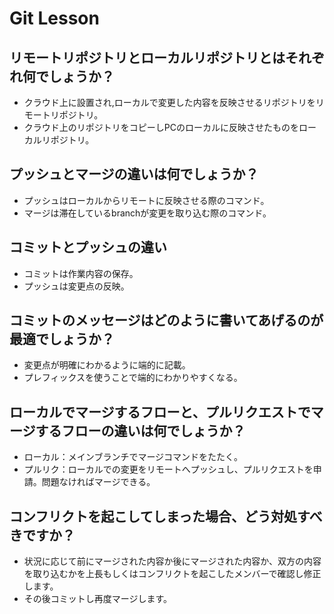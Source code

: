 # Git Lesson

## リモートリポジトリとローカルリポジトリとはそれぞれ何でしょうか？
 - クラウド上に設置され,ローカルで変更した内容を反映させるリポジトリをリモートリポジトリ。
 - クラウド上のリポジトリをコピーしPCのローカルに反映させたものをローカルリポジトリ。
## プッシュとマージの違いは何でしょうか？
 - プッシュはローカルからリモートに反映させる際のコマンド。
 - マージは滞在しているbranchが変更を取り込む際のコマンド。
## コミットとプッシュの違い
 - コミットは作業内容の保存。
 - プッシュは変更点の反映。
## コミットのメッセージはどのように書いてあげるのが最適でしょうか？
 - 変更点が明確にわかるように端的に記載。
 - プレフィックスを使うことで端的にわかりやすくなる。
## ローカルでマージするフローと、プルリクエストでマージするフローの違いは何でしょうか？
 - ローカル：メインブランチでマージコマンドをたたく。
 - プルリク：ローカルでの変更をリモートへプッシュし、プルリクエストを申請。問題なければマージできる。
## コンフリクトを起こしてしまった場合、どう対処すべきですか？
 - 状況に応じて前にマージされた内容か後にマージされた内容か、双方の内容を取り込むかを上長もしくはコンフリクトを起こしたメンバーで確認し修正します。
 - その後コミットし再度マージします。